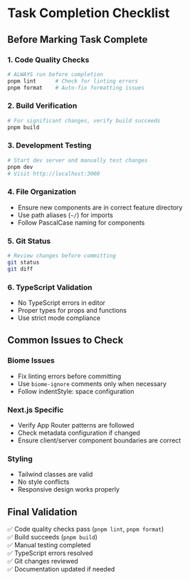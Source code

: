 # Task Completion Checklist

## Before Marking Task Complete

### 1. Code Quality Checks
```bash
# ALWAYS run before completion
pnpm lint      # Check for linting errors
pnpm format    # Auto-fix formatting issues
```

### 2. Build Verification
```bash
# For significant changes, verify build succeeds
pnpm build
```

### 3. Development Testing
```bash
# Start dev server and manually test changes
pnpm dev
# Visit http://localhost:3000
```

### 4. File Organization
- Ensure new components are in correct feature directory
- Use path aliases (`~/`) for imports
- Follow PascalCase naming for components

### 5. Git Status
```bash
# Review changes before committing
git status
git diff
```

### 6. TypeScript Validation
- No TypeScript errors in editor
- Proper types for props and functions
- Use strict mode compliance

## Common Issues to Check

### Biome Issues
- Fix linting errors before committing
- Use `biome-ignore` comments only when necessary
- Follow indentStyle: space configuration

### Next.js Specific
- Verify App Router patterns are followed
- Check metadata configuration if changed
- Ensure client/server component boundaries are correct

### Styling
- Tailwind classes are valid
- No style conflicts
- Responsive design works properly

## Final Validation
✅ Code quality checks pass (`pnpm lint`, `pnpm format`)  
✅ Build succeeds (`pnpm build`)  
✅ Manual testing completed  
✅ TypeScript errors resolved  
✅ Git changes reviewed  
✅ Documentation updated if needed
